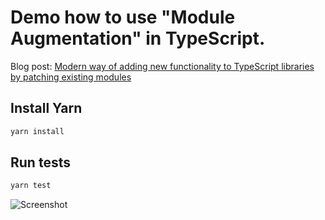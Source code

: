 # Demo how to use "Module Augmentation" in TypeScript.

Blog post: [Modern way of adding new functionality to TypeScript libraries by patching existing modules](https://medium.com/p/6dcde608de56/edit)

## Install Yarn

```sh
yarn install
```

## Run tests

```sh
yarn test
```

![Screenshot](https://raw.githubusercontent.com/ova2/frontend-tooling-tutorial/master/typescript-playground/todo-plain-app/todos-ts.png)